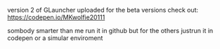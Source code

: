 version 2 of GLauncher uploaded for the beta versions check out: https://codepen.io/MKwolfie20111

sombody smarter than me run it in github but for the others justrun it in codepen or a simular enviroment
